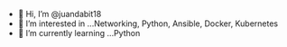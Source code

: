 - 👋 Hi, I’m @juandabit18
- 👀 I’m interested in ...Networking, Python, Ansible, Docker, Kubernetes
- 🌱 I’m currently learning ...Python
<!---
- 💞️ I’m looking to collaborate on ...
- 📫 How to reach me ...
--->
<!---
juandabit18/juandabit18 is a ✨ special ✨ repository because its `README.md` (this file) appears on your GitHub profile.
You can click the Preview link to take a look at your changes.
--->

